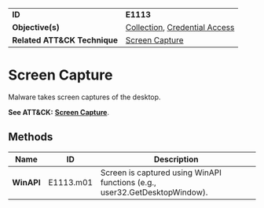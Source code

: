 |||
|---|---|
|**ID**|**E1113**|
|**Objective(s)**|[Collection](https://github.com/MBCProject/mbc-markdown/tree/master/collection), [Credential Access](https://github.com/MBCProject/mbc-markdown/tree/master/credential-access)|
|**Related ATT&CK Technique**|[Screen Capture](https://attack.mitre.org/techniques/T1113/)|


Screen Capture
=============
Malware takes screen captures of the desktop.

**See ATT&CK:** [**Screen Capture**](https://attack.mitre.org/techniques/T1113/).

Methods
-------
|Name|ID|Description|
|---|---|---|
|**WinAPI**|E1113.m01|Screen is captured using WinAPI functions (e.g., user32.GetDesktopWindow).|
